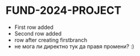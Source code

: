 # FUND-2024-PROJECT
- First row added
- Second row added
- row after creating firstbranch
- не мога ли директно тук да правя промени? :)
